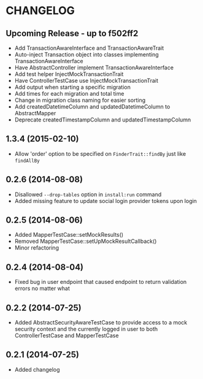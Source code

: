 CHANGELOG
=========

Upcoming Release - up to f502ff2
--------------------------------
* Add TransactionAwareInterface and TransactionAwareTrait
* Auto-inject Transaction object into classes implementing TransactionAwareInterface
* Have AbstractController implement TransactionAwareInterface
* Add test helper InjectMockTransactionTrait
* Have ControllerTestCase use InjectMockTransactionTrait
* Add output when starting a specific migration
* Add times for each migration and total time
* Change in migration class naming for easier sorting
* Add createdDatetimeColumn and updatedDatetimeColumn to AbstractMapper
* Deprecate createdTimestampColumn and updatedTimestampColumn

1.3.4 (2015-02-10)
-----------------

* Allow 'order' option to be specified on `FinderTrait::findBy` just like `findAllBy`


0.2.6 (2014-08-08)
-----------------

* Disallowed `--drop-tables` option in `install:run` command
* Added missing feature to update social login provider tokens upon login

0.2.5 (2014-08-06)
------------------

* Added MapperTestCase::setMockResults()
* Removed MapperTestCase::setUpMockResultCallback()
* Minor refactoring


0.2.4 (2014-08-04)
------------------

* Fixed bug in user endpoint that caused endpoint to return validation errors no matter what

0.2.2 (2014-07-25)
------------------

* Added AbstractSecurityAwareTestCase to provide access to a mock security context and the currently logged in user to both ControllerTestCase and MapperTestCase

0.2.1 (2014-07-25)
------------------

* Added changelog
